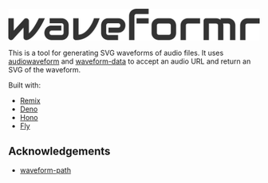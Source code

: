 ![Waveformr logo](./apps/web-remix/public/logo.svg)

This is a tool for generating SVG waveforms of audio files.
It uses [audiowaveform](https://github.com/bbc/audiowaveform) and  [waveform-data](https://github.com/bbc/waveform-data.js) to accept an audio URL and return an SVG of the waveform.

Built with:
- [Remix](https://remix.run/)
- [Deno](https://deno.com/)
- [Hono](https://hono.dev/)
- [Fly](https://fly.io/)

## Acknowledgements

- [waveform-path](https://github.com/jerosoler/waveform-path)

